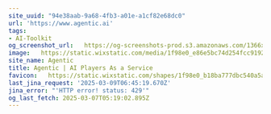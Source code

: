 ```yaml
---
site_uuid: "94e38aab-9a68-4fb3-a01e-a1cf82e68dc0"
url: 'https://www.agentic.ai'
tags:
- AI-Toolkit
og_screenshot_url:   https://og-screenshots-prod.s3.amazonaws.com/1366x768/80/false/420dac746a271b25cabd4a95e5d33fcb052506e8e7b729b6f995565b20ff3bc0.jpeg
image:   https://static.wixstatic.com/media/1f98e0_e86e5bc74d254fcc919217c0e3121efe~mv2.jpg/v1/fill/w_600,h_315,al_c/1f98e0_e86e5bc74d254fcc919217c0e3121efe~mv2.jpg
site_name: Agentic
title: Agentic | AI Players As a Service
favicon:   https://static.wixstatic.com/shapes/1f98e0_b18ba777dbc540a5ac25df4ffeba76aa.svg
last_jina_request: '2025-03-09T06:45:19.670Z'
jina_error: "'HTTP error! status: 429'"
og_last_fetch: 2025-03-07T05:19:02.895Z
---
```


